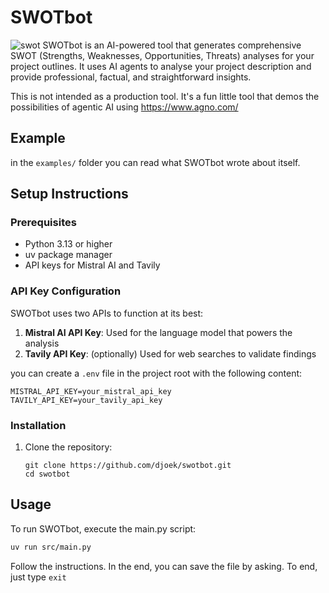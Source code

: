 # SWOTbot

![swot](https://images.app.goo.gl/5JEdfhTAXniQNJZi6)
SWOTbot is an AI-powered tool that generates comprehensive SWOT (Strengths, Weaknesses, Opportunities, Threats) analyses for your project outlines. 
It uses AI agents to analyse your project description and provide professional, factual, and straightforward insights.

This is not intended as a production tool. It's a fun little tool that demos the possibilities of agentic AI using https://www.agno.com/

## Example

in the `examples/` folder you can read what SWOTbot wrote about itself.


## Setup Instructions

### Prerequisites

- Python 3.13 or higher
- uv package manager
- API keys for Mistral AI and Tavily


### API Key Configuration

SWOTbot uses two APIs to function at its best:

1. **Mistral AI API Key**: Used for the language model that powers the analysis
2. **Tavily API Key**: (optionally) Used for web searches to validate findings

you can create a `.env` file in the project root with the following content:

```
MISTRAL_API_KEY=your_mistral_api_key
TAVILY_API_KEY=your_tavily_api_key
```

### Installation

1. Clone the repository:
   ```
   git clone https://github.com/djoek/swotbot.git
   cd swotbot
   ```

## Usage

To run SWOTbot, execute the main.py script:

```bash
uv run src/main.py
```

Follow the instructions. In the end, you can save the file by asking.  To end, just type `exit`


